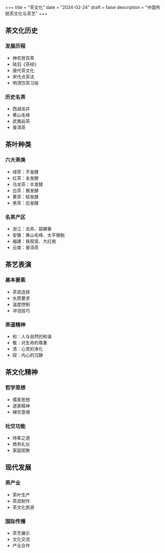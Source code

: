 +++
title = "茶文化"
date = "2024-02-24"
draft = false
description = "中国传统茶文化与茶艺"
+++

## 茶文化历史
### 发展历程
- 神农尝百草
- 陆羽《茶经》
- 唐代茶文化
- 宋代点茶法
- 明清饮茶习俗

### 历史名茶
- 西湖龙井
- 黄山毛峰
- 武夷岩茶
- 普洱茶

## 茶叶种类
### 六大茶类
- 绿茶：不发酵
- 红茶：全发酵
- 乌龙茶：半发酵
- 白茶：微发酵
- 黄茶：轻发酵
- 黑茶：后发酵

### 名茶产区
- 浙江：龙井、碧螺春
- 安徽：黄山毛峰、太平猴魁
- 福建：铁观音、大红袍
- 云南：普洱茶

## 茶艺表演
### 基本要素
- 茶具选择
- 水质要求
- 温度控制
- 冲泡技巧

### 茶道精神
- 和：人与自然的和谐
- 敬：对生命的尊重
- 清：心灵的净化
- 寂：内心的沉静

## 茶文化精神
### 哲学思想
- 儒家思想
- 道家精神
- 禅宗意境

### 社交功能
- 待客之道
- 商务礼仪
- 家庭团聚

## 现代发展
### 茶产业
- 茶叶生产
- 茶具制作
- 茶文化旅游

### 国际传播
- 茶艺展示
- 文化交流
- 产业合作
